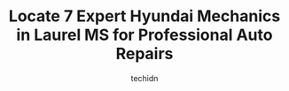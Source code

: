 ---
layout: ampstory
image: https://images.unsplash.com/photo-1494697536454-6f39e2cc972d?ixlib=rb-4.0.3&ixid=MnwxMjA3fDB8MHxwaG90by1wYWdlfHx8fGVufDB8fHx8&auto=format&fit=crop&w=640&h=853&q=80
author: techidn
featured: false
description: Looking for reliable and skilled Hyundai Mechanic in Laurel MS, USA? Your search ends here with the 7 best Hyundai Mechanic in town. With their expertise and commitment to delivering excepti
title: Locate 7 Expert Hyundai Mechanics in Laurel MS for Professional Auto Repairs
cover:
   title: Locate 7 Expert Hyundai Mechanics in Laurel MS for Professional Auto Repairs
   subtitle: Rickpate
   background: https://images.unsplash.com/photo-1494697536454-6f39e2cc972d?ixlib=rb-4.0.3&ixid=MnwxMjA3fDB8MHxwaG90by1wYWdlfHx8fGVufDB8fHx8&auto=format&fit=crop&w=640&h=853&q=80

pages: 
 - layout: thirds
   top: <h1>#1 Kims Toyota</h1>
   bottom: "<p>Tasha Rhodes is an amazing person that really cares about meeting the needs of her customers. This was my second time buying a car with her and as usual, it was a great e</p>"
   background: https://www.knot35.com/toplist/wp-content/uploads/2023/06/best-hyundai-mechanic-1-in-laurel-ms-1685836635.jpeg
   backgroundblur: true
 - layout: thirds
   top: <h1>#2 Legacy GMC of Laurel</h1>
   bottom: "<p>2820 MS-15, Laurel, MS 39440, United States</p>"
   background: https://www.knot35.com/toplist/wp-content/uploads/2023/06/best-hyundai-mechanic-2-in-laurel-ms-1685836636.jpeg
   cta:
      link: https://www.knot35.com/toplist/locate-7-expert-hyundai-mechanics-in-laurel-ms-for-professional-auto-repairs/
      text: Locate 7 Expert Hyundai Mechanics in Laurel MS for Professional Auto Repairs
 - layout: thirds
   top: <h1>#3 Kims Chevrolet</h1>
   bottom: "<p>2516 MS-15, Laurel, MS 39440, United States</p>"
   background: https://www.knot35.com/toplist/wp-content/uploads/2023/06/best-hyundai-mechanic-3-in-laurel-ms-1685836636.jpeg
   cta:
      link: https://www.knot35.com/toplist/locate-7-expert-hyundai-mechanics-in-laurel-ms-for-professional-auto-repairs/
      text: Locate 7 Expert Hyundai Mechanics in Laurel MS for Professional Auto Repairs
 - layout: thirds
   top: <h1>#4 Kia of Laurel</h1>
   bottom: "<p>2018 MS-15, Laurel, MS 39440, United States</p>"
   background: https://images.unsplash.com/photo-1527067829737-402993088e6b?ixlib=rb-4.0.3&ixid=MnwxMjA3fDB8MHxwaG90by1wYWdlfHx8fGVufDB8fHx8&auto=format&fit=crop&w=640&h=853&q=80
   cta:
      link: https://www.knot35.com/toplist/locate-7-expert-hyundai-mechanics-in-laurel-ms-for-professional-auto-repairs/
      text: Locate 7 Expert Hyundai Mechanics in Laurel MS for Professional Auto Repairs
 - layout: thirds
   top: <h1>#5 Laurel A-1 Tire Center</h1>
   bottom: "<p>219 Ellisville Blvd, Laurel, MS 39440, United States</p>"
   background: https://images.unsplash.com/photo-1613843873231-1447db182f97?ixlib=rb-4.0.3&ixid=MnwxMjA3fDB8MHxwaG90by1wYWdlfHx8fGVufDB8fHx8&auto=format&fit=crop&w=640&h=853&q=80
   cta:
      link: https://www.knot35.com/toplist/locate-7-expert-hyundai-mechanics-in-laurel-ms-for-professional-auto-repairs/
      text: Locate 7 Expert Hyundai Mechanics in Laurel MS for Professional Auto Repairs
 - layout: thirds
   top: <h1>#6 Hermans Auto Tech</h1>
   bottom: "<p>416 N 16th Ave, Laurel, MS 39440, United States</p>"
   background: https://images.unsplash.com/photo-1618005182384-a83a8bd57fbe?ixlib=rb-4.0.3&ixid=MnwxMjA3fDB8MHxwaG90by1wYWdlfHx8fGVufDB8fHx8&auto=format&fit=crop&w=640&h=853&q=80
   cta:
      link: https://www.knot35.com/toplist/locate-7-expert-hyundai-mechanics-in-laurel-ms-for-professional-auto-repairs/
      text: Locate 7 Expert Hyundai Mechanics in Laurel MS for Professional Auto Repairs
 - layout: thirds
   top: <h1>#7 A S & H Auto Services - Laurel</h1>
   bottom: "<p>219 N 11th Ave, Laurel, MS 39440, United States</p>"
   background: https://images.unsplash.com/photo-1462556791646-c201b8241a94?ixlib=rb-4.0.3&ixid=MnwxMjA3fDB8MHxwaG90by1wYWdlfHx8fGVufDB8fHx8&auto=format&fit=crop&w=640&h=853&q=80
   cta:
      link: https://www.knot35.com/toplist/locate-7-expert-hyundai-mechanics-in-laurel-ms-for-professional-auto-repairs/
      text: Locate 7 Expert Hyundai Mechanics in Laurel MS for Professional Auto Repairs
 - layout: thirds
   middle: Continue reading...
   background: https://images.unsplash.com/photo-1595364397663-fca4f075d796?ixlib=rb-4.0.3&ixid=MnwxMjA3fDB8MHxwaG90by1wYWdlfHx8fGVufDB8fHx8&auto=format&fit=crop&w=640&h=853&q=80
   cta:
      link: https://www.knot35.com/toplist/locate-7-expert-hyundai-mechanics-in-laurel-ms-for-professional-auto-repairs/
      text: Locate 7 Expert Hyundai Mechanics in Laurel MS for Professional Auto Repairs
      
---